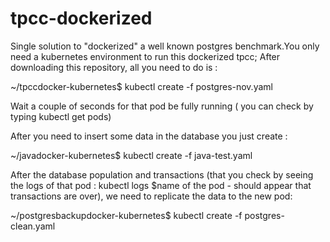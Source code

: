 # tpcc-dockerized

Single solution to "dockerized" a well known postgres benchmark.You only need  a kubernetes environment to run this dockerized tpcc;
After downloading this repository, all you need to do is :

~/tpccdocker-kubernetes$ kubectl create -f postgres-nov.yaml 

Wait a couple of seconds for that pod be fully running ( you can check by typing kubectl get pods)

After you need to insert some data in the database you just create :

~/javadocker-kubernetes$ kubectl create -f java-test.yaml 

After the database population and transactions (that you check by seeing the logs of that pod : kubectl logs $name of the pod - should appear that transactions are over), 
we need to replicate the data to the new pod:

~/postgresbackupdocker-kubernetes$ kubectl create -f postgres-clean.yaml 


